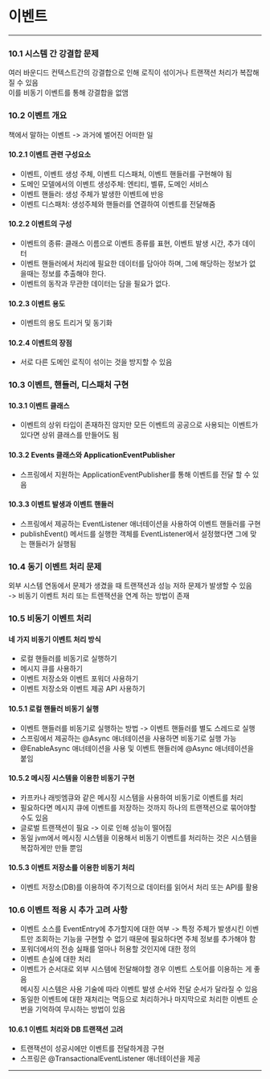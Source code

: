 # 이벤트

---



### 10.1 시스템 간 강결합 문제
여러 바운디드 컨텍스트간의 강결합으로 인해 로직이 섞이거나 트랜잭션 처리가 복잡해질 수 있음  
이를 비동기 이벤트를 통해 강결합을 없앰

### 10.2 이벤트 개요
책에서 말하는 이벤트 -> 과거에 벌어진 어떠한 일

#### 10.2.1 이벤트 관련 구성요소
- 이벤트, 이벤트 생성 주체, 이벤트 디스패처, 이벤트 핸들러를 구현해야 됨
- 도메인 모델에서의 이벤트 생성주체: 엔티티, 벨류, 도메인 서비스
- 이벤트 핸들러: 생성 주체가 발생한 이벤트에 반응
- 이벤트 디스패처: 생성주체와 핸들러를 연결하여 이벤트를 전달해줌

#### 10.2.2 이벤트의 구성
- 이벤트의 종류: 클래스 이름으로 이벤트 종류를 표현, 이벤트 발생 시간, 추가 데이터
- 이벤트 핸들러에서 처리에 필요한 데이터를 담아야 하며, 그에 해당하는 정보가 없을때는 정보를 추출해야 한다.
- 이벤트의 동작과 무관한 데이터는 담을 필요가 없다.

#### 10.2.3 이벤트 용도
- 이벤트의 용도 트리거 및 동기화

#### 10.2.4 이벤트의 장점 
- 서로 다른 도메인 로직이 섞이는 것을 방지할 수 있음

### 10.3 이벤트, 핸들러, 디스패처 구현

#### 10.3.1 이벤트 클래스
- 이벤트의 상위 타입이 존재하진 않지만 모든 이벤트의 공공으로 사용되는 이벤트가 있다면 상위 클래스를 만들어도 됨

#### 10.3.2 Events 클래스와 ApplicationEventPublisher
- 스프링에서 지원하는 ApplicationEventPublisher를 통해 이벤트를 전달 할 수 있음

#### 10.3.3 이벤트 발생과 이벤트 핸들러
- 스프링에서 제공하는 EventListener 애너테이션을 사용하여 이벤트 핸들러를 구현
- publishEvent() 메서드를 실행한 객체를 EventListener에서 설정했다면 그에 맞는 핸들러가 실행됨

### 10.4 동기 이벤트 처리 문제
외부 시스템 연동에서 문제가 생겼을 때 트랜잭션과 성능 저하 문제가 발생할 수 있음  
-> 비동기 이벤트 처리 또는 트렌잭션을 연계 하는 방법이 존재

### 10.5 비동기 이벤트 처리

#### 네 가지 비동기 이벤트 처리 방식
- 로컬 핸들러를 비동기로 실행하기
- 메시지 큐를 사용하기
- 이벤트 저장소와 이벤트 포워더 사용하기
- 이벤트 저장소와 이벤트 제공 API 사용하기

#### 10.5.1 로컬 핸들러 비동기 실행
- 이벤트 핸들러를 비동기로 실행하는 방법 -> 이벤트 핸들러를 별도 스레드로 실행
- 스프링에서 제공하는 @Async 애너테이션을 사용하면 비동기로 실행 가능
- @EnableAsync 애너테이션을 사용 및 이벤트 핸들러에 @Async 애너테이션을 붙임

#### 10.5.2 메시징 시스템을 이용한 비동기 구현
- 카프카나 래빗엠큐와 같은 메시징 시스템을 사용하여 비동기로 이벤트를 처리
- 필요하다면 메시지 큐에 이벤트를 저장하는 것까지 하나의 트랜잭션으로 묶어야할 수도 있음
- 글로벌 트랜잭션이 필요 -> 이로 인해 성능이 떨어짐
- 동일 jvm에서 메시징 시스템을 이용해서 비동기 이벤트를 처리하는 것은 시스템을 복잡하게만 만들 뿐임

#### 10.5.3 이벤트 저장소를 이용한 비동기 처리
- 이벤트 저장소(DB)를 이용하여 주기적으로 데이터를 읽어서 처리 또는 API를 활용

### 10.6 이벤트 적용 시 추가 고려 사항
- 이벤트 소스를 EventEntry에 추가할지에 대한 여부
  -> 특정 주체가 발생시킨 이벤트만 조회하는 기능을 구현할 수 없기 때문에 필요하다면 주체 정보를 추가해야 함
- 포워더에서의 전송 실패를 얼마나 허용할 것인지에 대한 정의
- 이벤트 손실에 대한 처리
- 이벤트가 순서대로 외부 시스템에 전달해야할 경우 이벤트 스토어를 이용하는 게 좋음  
  메시징 시스템은 사용 기술에 따라 이벤트 발생 순서와 전달 순서가 달라질 수 있음
- 동일한 이벤트에 대한 재처리는 멱등으로 처리하거나 마지막으로 처리한 이벤트 순번을 기억하여 무시하는 방법이 있음

#### 10.6.1 이벤트 처리와 DB 트랜잭션 고려
- 트랜잭션이 성공시에만 이벤트를 전달하게끔 구현
- 스프링은 @TransactionalEventListener 애너테이션을 제공

---
